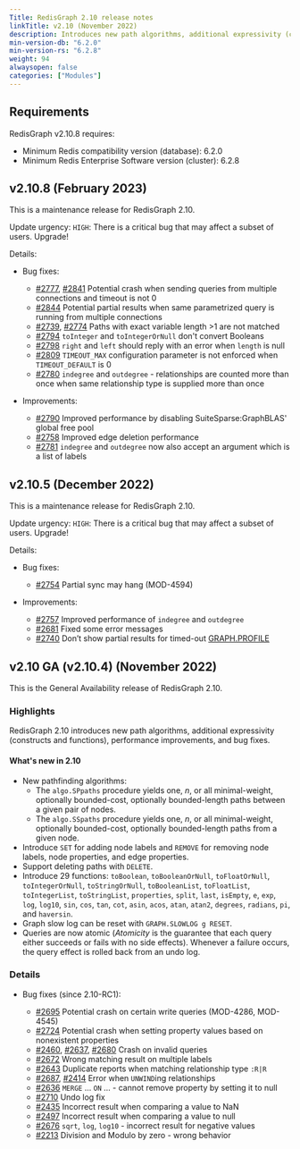 ```yaml
---
Title: RedisGraph 2.10 release notes
linkTitle: v2.10 (November 2022)
description: Introduces new path algorithms, additional expressivity (constructs and functions), performance improvements, and bug fixes.
min-version-db: "6.2.0"
min-version-rs: "6.2.8"
weight: 94
alwaysopen: false
categories: ["Modules"]
---
```

## Requirements

RedisGraph v2.10.8 requires:

- Minimum Redis compatibility version (database): 6.2.0
- Minimum Redis Enterprise Software version (cluster): 6.2.8

## v2.10.8 (February 2023)

This is a maintenance release for RedisGraph 2.10.

Update urgency: `HIGH`: There is a critical bug that may affect a subset of users. Upgrade!

Details:

- Bug fixes:

  - [#2777](https://github.com/RedisGraph/RedisGraph/issues/2777), [#2841](https://github.com/RedisGraph/RedisGraph/issues/2841) Potential crash when sending queries from multiple connections and timeout is not 0
  - [#2844](https://github.com/RedisGraph/RedisGraph/issues/2844) Potential partial results when same parametrized query is running from multiple connections
  - [#2739](https://github.com/RedisGraph/RedisGraph/issues/2739), [#2774](https://github.com/RedisGraph/RedisGraph/issues/2774) Paths with exact variable length >1 are not matched
  - [#2794](https://github.com/RedisGraph/RedisGraph/issues/2794) `toInteger` and `toIntegerOrNull` don't convert Booleans
  - [#2798](https://github.com/RedisGraph/RedisGraph/issues/2798) `right` and `left` should reply with an error when `length` is null
  - [#2809](https://github.com/RedisGraph/RedisGraph/issues/2809) `TIMEOUT_MAX` configuration parameter is not enforced when `TIMEOUT_DEFAULT` is 0
  - [#2780](https://github.com/RedisGraph/RedisGraph/issues/2780) `indegree` and `outdegree` - relationships are counted more than once when same relationship type is supplied more than once

- Improvements:

  - [#2790](https://github.com/RedisGraph/RedisGraph/pull/2790) Improved performance by disabling SuiteSparse:GraphBLAS' global free pool
  - [#2758](https://github.com/RedisGraph/RedisGraph/pull/2758) Improved edge deletion performance
  - [#2781](https://github.com/RedisGraph/RedisGraph/issues/2781) `indegree` and `outdegree` now also accept an argument which is a list of labels

## v2.10.5 (December 2022)

This is a maintenance release for RedisGraph 2.10.

Update urgency: `HIGH`: There is a critical bug that may affect a subset of users. Upgrade!

Details:

- Bug fixes:

  - [#2754](https://github.com/RedisGraph/RedisGraph/pull/2754) Partial sync may hang (MOD-4594)

- Improvements:

  - [#2757](https://github.com/RedisGraph/RedisGraph/pull/2757) Improved performance of `indegree` and `outdegree`
  - [#2681](https://github.com/RedisGraph/RedisGraph/issues/2681) Fixed some error messages
  - [#2740](https://github.com/RedisGraph/RedisGraph/issues/2740) Don’t show partial results for timed-out [GRAPH.PROFILE](https://redis.io/commands/graph.profile/)

## v2.10 GA (v2.10.4) (November 2022)

This is the General Availability release of RedisGraph 2.10.

### Highlights

RedisGraph 2.10 introduces new path algorithms, additional expressivity (constructs and functions), performance improvements, and bug fixes.

#### What's new in 2.10

- New pathfinding algorithms: 
  - The `algo.SPpaths` procedure yields one, _n_, or all minimal-weight, optionally bounded-cost, optionally bounded-length paths between a given pair of nodes.
  - The `algo.SSpaths` procedure yields one, _n_, or all minimal-weight, optionally bounded-cost, optionally bounded-length paths from a given node.
- Introduce `SET` for adding node labels and `REMOVE` for removing node labels, node properties, and edge properties.
- Support deleting paths with `DELETE`.
- Introduce 29 functions: `toBoolean`, `toBooleanOrNull`, `toFloatOrNull`, `toIntegerOrNull`, `toStringOrNull`, `toBooleanList`, `toFloatList`, `toIntegerList`, `toStringList`, `properties`, `split`, `last`, `isEmpty`, `e`, `exp`, `log`, `log10`, `sin`, `cos`, `tan`, `cot`, `asin`, `acos`, `atan`, `atan2`, `degrees`, `radians`, `pi`, and `haversin`.
- Graph slow log can be reset with `GRAPH.SLOWLOG g RESET`.
- Queries are now atomic (_Atomicity_ is the guarantee that each query either succeeds or fails with no side effects). Whenever a failure occurs, the query effect is rolled back from an undo log.

### Details

- Bug fixes (since 2.10-RC1):

  - [#2695](https://github.com/RedisGraph/RedisGraph/pull/2695) Potential crash on certain write queries (MOD-4286, MOD-4545)
  - [#2724](https://github.com/RedisGraph/RedisGraph/issues/2724) Potential crash when setting property values based on nonexistent properties
  - [#2460](https://github.com/RedisGraph/RedisGraph/issues/2460), [#2637](https://github.com/RedisGraph/RedisGraph/issues/2637), [#2680](https://github.com/RedisGraph/RedisGraph/issues/2680) Crash on invalid queries
  - [#2672](https://github.com/RedisGraph/RedisGraph/issues/2672) Wrong matching result on multiple labels
  - [#2643](https://github.com/RedisGraph/RedisGraph/issues/2643) Duplicate reports when matching relationship type `:R|R`
  - [#2687](https://github.com/RedisGraph/RedisGraph/issues/2687), [#2414](https://github.com/RedisGraph/RedisGraph/issues/2414) Error when `UNWIND`ing relationships
  - [#2636](https://github.com/RedisGraph/RedisGraph/issues/2636) `MERGE` ... `ON` ... - cannot remove property by setting it to null
  - [#2710](https://github.com/RedisGraph/RedisGraph/pull/2710) Undo log fix
  - [#2435](https://github.com/RedisGraph/RedisGraph/issues/2435) Incorrect result when comparing a value to NaN
  - [#2497](https://github.com/RedisGraph/RedisGraph/issues/2497) Incorrect result when comparing a value to null
  - [#2676](https://github.com/RedisGraph/RedisGraph/issues/2676) `sqrt`, `log`, `log10` - incorrect result for negative values
  - [#2213](https://github.com/RedisGraph/RedisGraph/issues/2213) Division and Modulo by zero - wrong behavior
